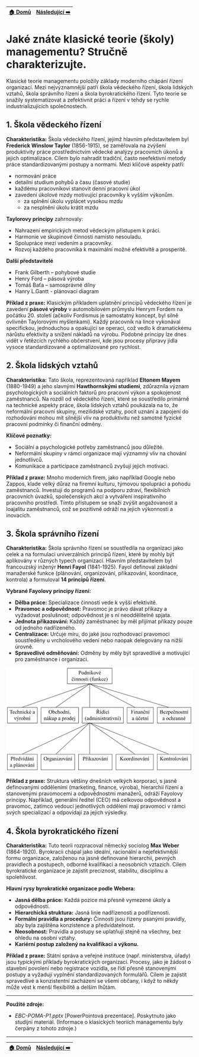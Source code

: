 <div align="center">

| [🏠 Domů](../../README.md) | [Následující ➡️](otazka_2.md) |
|:---------------------------:|:-----------------------------:|

</div>

# Jaké znáte klasické teorie (školy) managementu? Stručně charakterizujte.

Klasické teorie managementu položily základy moderního chápání řízení organizací. Mezi nejvýznamnější patří škola vědeckého řízení, škola lidských vztahů, škola správního řízení a škola byrokratického řízení. Tyto teorie se snažily systematizovat a zefektivnit práci a řízení v tehdy se rychle industrializujících společnostech.

## 1. Škola vědeckého řízení

**Charakteristika:** Škola vědeckého řízení, jejímž hlavním představitelem byl **Frederick Winslow Taylor** (1856-1915), se zaměřovala na zvýšení produktivity práce prostřednictvím vědecké analýzy pracovních úkonů a jejich optimalizace. Cílem bylo nahradit tradiční, často neefektivní metody práce standardizovanými postupy a normami. Mezi klíčové aspekty patří:

* normování práce
* detailní studium pohybů a času (časové studie)
* každému pracovníkovi stanovit denní pracovní úkol
* zavedení úkolové mzdy motivující pracovníky k vyšším výkonům.
    - za splnění úkolu vyplácet vysokou mzdu
    - za nesplnění úkolu krátit mzdu


**Taylorovy principy** zahrnovaly:
*   Nahrazení empirických metod vědeckým přístupem k práci.
*   Harmonie ve skupinové činnosti namísto nesouladu.
*   Spolupráce mezi vedením a pracovníky.
*   Rozvoj každého pracovníka k maximální možné efektivitě a prosperitě.

**Další představitelé**
* Frank Gilberth – pohybové studie
* Henry Ford – pásová výroba
* Tomáš Baťa – samosprávné dílny
* Hanry L.Gantt - plánovací diagram


**Příklad z praxe:** Klasickým příkladem uplatnění principů vědeckého řízení je zavedení **pásové výroby** v automobilovém průmyslu Henrym Fordem na počátku 20. století (ačkoliv Fordismus je samostatný koncept, byl silně ovlivněn Taylorovými myšlenkami). Každý pracovník na lince vykonával specifickou, jednoduchou a opakující se operaci, což vedlo k dramatickému nárůstu efektivity a snížení nákladů na výrobu. Podobné principy lze dnes vidět v řetězcích rychlého občerstvení, kde jsou procesy přípravy jídla vysoce standardizované a optimalizované pro rychlost.

## 2. Škola lidských vztahů

**Charakteristika:** Tato škola, reprezentovaná například **Eltonem Mayem** (1880-1949) a jeho slavnými **Hawthornskými studiemi**, zdůraznila význam psychologických a sociálních faktorů pro pracovní výkon a spokojenost zaměstnanců. Na rozdíl od vědeckého řízení, které se soustředilo primárně na technické aspekty práce, škola lidských vztahů poukázala na to, že neformální pracovní skupiny, mezilidské vztahy, pocit uznání a zapojení do rozhodování mohou mít silnější vliv na produktivitu než samotné fyzické pracovní podmínky či finanční odměny.

**Klíčové poznatky:**
*   Sociální a psychologické potřeby zaměstnanců jsou důležité.
*   Neformální skupiny v rámci organizace mají významný vliv na chování jednotlivců.
*   Komunikace a participace zaměstnanců zvyšují jejich motivaci.

**Příklad z praxe:** Mnoho moderních firem, jako například Google nebo Zappos, klade velký důraz na firemní kulturu, týmovou spolupráci a pohodu zaměstnanců. Investují do programů na podporu zdraví, flexibilních pracovních úvazků, společenských akcí a vytváření inspirativního pracovního prostředí. Tímto přístupem se snaží zvýšit angažovanost a loajalitu zaměstnanců, což se pozitivně odráží na jejich výkonnosti a inovacích.

## 3. Škola správního řízení

**Charakteristika:** Škola správního řízení se soustředila na organizaci jako celek a na formulaci univerzálních principů řízení, které by mohly být aplikovány v různých typech organizací. Hlavním představitelem byl francouzský inženýr **Henri Fayol** (1841-1925). Fayol definoval základní manažerské funkce (plánování, organizování, přikazování, koordinace, kontrola) a formuloval **14 principů řízení**.

**Vybrané Fayolovy principy řízení:**
*   **Dělba práce:** Specializace činností vede k vyšší efektivitě.
*   **Pravomoc a odpovědnost:** Pravomoc je právo dávat příkazy a vyžadovat poslušnost; odpovědnost je s ní neoddělitelně spjata.
*   **Jednota přikazování:** Každý zaměstnanec by měl přijímat příkazy pouze od jednoho nadřízeného.
*   **Centralizace:** Určuje míru, do jaké jsou rozhodovací pravomoci soustředěny u vrcholového vedení nebo naopak delegovány na nižší úrovně.
*   **Spravedlivé odměňování:** Odměny by měly být spravedlivé a motivující pro zaměstnance i organizaci.

![Schéma školy správního řízení](../../obr\skola_sprav_rizeni.png)

**Příklad z praxe:** Struktura většiny dnešních velkých korporací, s jasně definovanými odděleními (marketing, finance, výroba), hierarchií řízení a stanovenými pravomocemi a odpovědnostmi manažerů, odráží Fayolovy principy. Například, generální ředitel (CEO) má celkovou odpovědnost a pravomoc, zatímco vedoucí jednotlivých oddělení mají pravomoci v rámci svých specializací a odpovídají za jejich výsledky.

## 4. Škola byrokratického řízení

**Charakteristika:** Tuto teorii rozpracoval německý sociolog **Max Weber** (1864-1920). Byrokracii chápal jako ideální, racionální a nejefektivnější formu organizace, založenou na jasně definované hierarchii, pevných pravidlech a postupech, odborné kvalifikaci a neosobních vztazích. Cílem byrokratické organizace je zajistit preciznost, stabilitu, disciplínu a spolehlivost.

**Hlavní rysy byrokratické organizace podle Webera:**
*   **Jasná dělba práce:** Každá pozice má přesně vymezené úkoly a odpovědnosti.
*   **Hierarchická struktura:** Jasná linie nadřízenosti a podřízenosti.
*   **Formální pravidla a procedury:** Činnosti jsou řízeny psanými pravidly, aby byla zajištěna konzistence a předvídatelnost.
*   **Neosobnost:** Pravidla a postupy se uplatňují stejně na všechny, bez ohledu na osobní vztahy.
*   **Kariérní postup založený na kvalifikaci a výkonu.**

**Příklad z praxe:** Státní správa a veřejné instituce (např. ministerstva, úřady) jsou typickými příklady byrokratických organizací. Procesy, jako je žádost o stavební povolení nebo registrace vozidla, se řídí přesně stanovenými postupy a vyžadují vyplnění standardizovaných formulářů. Cílem je zajistit spravedlivé a konzistentní zacházení se všemi občany, i když to někdy může vést k menší flexibilitě a delším lhůtám.

---
**Použité zdroje:**

*   *EBC-POMA-P1.pptx* [PowerPointová prezentace]. Poskytnuto jako studijní materiál. (Informace o klasických teoriích managementu byly čerpány z tohoto zdroje.)

---

<div align="center">

| [🏠 Domů](../../README.md) | [Následující ➡️](otazka_2.md) |
|:---------------------------:|:-----------------------------:|

</div>